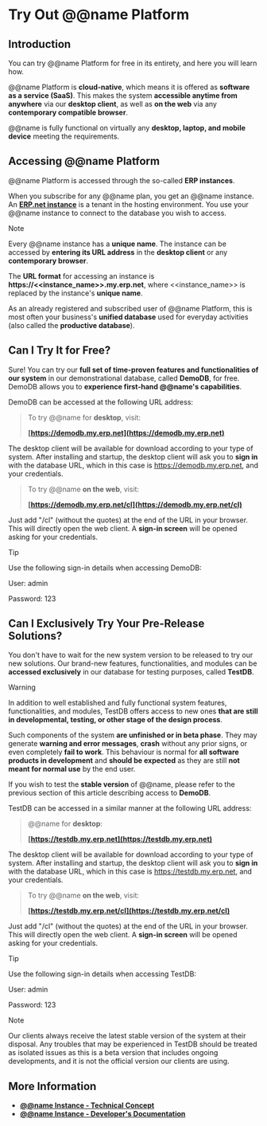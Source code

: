 # Try Out @@name Platform

## Introduction

You can try @@name Platform for free in its entirety, and here you will learn how.  

@@name Platform is **cloud-native**, which means it is offered as **software as a service (SaaS)**. 
This makes the system **accessible anytime from anywhere** via our **desktop client**, as well as **on the web** via any **contemporary compatible browser**.  

@@name is fully functional on virtually any **desktop, laptop, and mobile device** meeting the requirements.  

## Accessing @@name Platform

@@name Platform is accessed through the so-called **ERP instances**.  

When you subscribe for any @@name plan, you get an @@name instance. 
An **[ERP.net instance](https://docs.erp.net/tech/concepts/erp-instances.html)** is a tenant in the hosting environment. 
You use your @@name instance to connect to the database you wish to access.  

> [!NOTE]  
> 
> Every @@name instance has a **unique name**. 
> The instance can be accessed by **entering its URL address** in the **desktop client** or any **contemporary browser**.  
> 
> The **URL format** for accessing an instance is **https://<<instance_name>>.my.erp.net**, where <<instance_name>> is replaced by the instance's **unique name**.  

As an already registered and subscribed user of @@name Platform, this is most often your business's **unified database** used for everyday activities (also called the **productive database**).  

## Can I Try It for Free?

Sure! 
You can try our **full set of time-proven features and functionalities of our system** in our demonstrational database, called **DemoDB**, for free. 
DemoDB allows you to **experience first-hand @@name's capabilities**.  

DemoDB can be accessed at the following URL address:  

> To try @@name for **desktop**, visit:  
> 
> **[https://demodb.my.erp.net](https://demodb.my.erp.net)**  

The desktop client will be available for download according to your type of system. 
After installing and startup, the desktop client will ask you to **sign in** with the database URL, which in this case is https://demodb.my.erp.net, and your credentials.  

> To try @@name **on the web**, visit:  
> 
> **[https://demodb.my.erp.net/cl](https://demodb.my.erp.net/cl)**  

Just add "/cl" (without the quotes) at the end of the URL in your browser. 
This will directly open the web client. 
A **sign-in screen** will be opened asking for your credentials.  

> [!TIP]  
> 
> Use the following sign-in details when accessing DemoDB:  
> 
> User: admin  
> 
> Password: 123  

## Can I Exclusively Try Your Pre-Release Solutions?

You don't have to wait for the new system version to be released to try our new solutions. 
Our brand-new features, functionalities, and modules can be **accessed exclusively** in our database for testing purposes, called **TestDB**.  

> [!Warning]  
> 
> In addition to well established and fully functional system features, functionalities, and modules, TestDB offers access to new ones **that are still in developmental, testing, or other stage of the design process**.  
> 
> Such components of the system **are unfinished or in beta phase**. 
> They may generate **warning and error messages**, **crash** without any prior signs, or even completely **fail to work**. 
> This behaviour is normal for **all software products in development** and **should be expected** as they are still **not meant for normal use** by the end user.  
> 
> If you wish to test the **stable version** of @@name, please refer to the previous section of this article describing access to **DemoDB**.  

TestDB can be accessed in a similar manner at the following URL address:  

> @@name for **desktop**:  
> 
> **[https://testdb.my.erp.net](https://testdb.my.erp.net)**  

The desktop client will be available for download according to your type of system. 
After installing and startup, the desktop client will ask you to **sign in** with the database URL, which in this case is https://testdb.my.erp.net, and your credentials.  

> To try @@name **on the web**, visit:  
> 
> **[https://testdb.my.erp.net/cl](https://testdb.my.erp.net/cl)**  

Just add "/cl" (without the quotes) at the end of the URL in your browser. 
This will directly open the web client. 
A **sign-in screen** will be opened asking for your credentials.  

> [!TIP]  
> 
> Use the following sign-in details when accessing TestDB:  
> 
> User: admin  
> 
> Password: 123  

> [!Note]  
> 
> Our clients always receive the latest stable version of the system at their disposal. 
> Any troubles that may be experienced in TestDB should be treated as isolated issues as this is a beta version that includes ongoing developments, and it is not the official version our clients are using.  

## More Information

* **[@@name Instance - Technical Concept](https://docs.erp.net/tech/concepts/erp-instances.html)** 
* **[@@name Instance - Developer's Documentation](https://docs.erp.net/dev/topics/erp-instances.html)**

